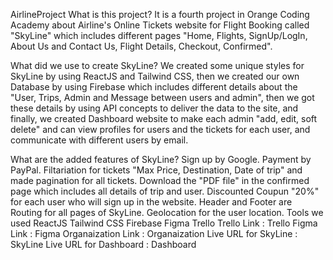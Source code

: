 AirlineProject
What is this project?
It is a fourth project in Orange Coding Academy about Airline's Online Tickets website for Flight Booking called "SkyLine" which includes different pages "Home, Flights, SignUp/LogIn, About Us and Contact Us, Flight Details, Checkout, Confirmed".

What did we use to create SkyLine?
We created some unique styles for SkyLine by using ReactJS and Tailwind CSS, then we created our own Database by using Firebase which includes different details about the "User, Trips, Admin and Message between users and admin", then we got these details by using API concepts to deliver the data to the site, and finally, we created Dashboard website to make each admin "add, edit, soft delete" and can view profiles for users and the tickets for each user, and communicate with different users by email.

What are the added features of SkyLine?
Sign up by Google.
Payment by PayPal.
Filtariation for tickets "Max Price, Destination, Date of trip" and made pagination for all tickets.
Download the "PDF file" in the confirmed page which includes all details of trip and user.
Discounted Coupun "20%" for each user who will sign up in the website.
Header and Footer are Routing for all pages of SkyLine.
Geolocation for the user location.
Tools we used
ReactJS
Tailwind CSS
Firebase
Figma
Trello
Trello Link : Trello
Figma Link : Figma
Organaization Link : Organaization
Live URL for SkyLine : SkyLine
Live URL for Dashboard : Dashboard
